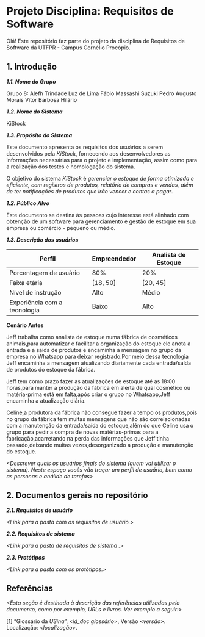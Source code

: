 
# Projeto Disciplina: Requisitos de Software

Olá! Este repositório faz parte do projeto da disciplina de Requisitos de Software da UTFPR - Campus Cornélio Procópio. 

## 1. Introdução

***1.1.  Nome do Grupo***

Grupo 8:
Alefh Trindade Luz de Lima
Fábio Massashi Suzuki
Pedro Augusto Morais
Vitor Barbosa Hilário

***1.2.  Nome do Sistema***

KiStock

***1.3.  Propósito do Sistema***

Este documento apresenta os requisitos dos usuários a serem desenvolvidos pela *KiStock*, fornecendo aos desenvolvedores as informações necessárias para o projeto e implementação, assim como para a realização dos testes e homologação do sistema.

O objetivo do sistema *KiStock* é *gerenciar o estoque de forma otimizada e eficiente, com registros de produtos, relatório de compras e vendas, além de ter notificações de produtos que irão vencer e contas a pagar*.



***1.2.  Público Alvo***

Este documento se destina às pessoas cujo interesse está alinhado com obtenção de um software para gerenciamento e gestão de estoque em sua empresa ou comércio - pequeno ou médio.

***1.3. Descrição dos usuários***


| Perfil | Empreendedor | Analista de Estoque |
| -------- | ------- | ------|
| Porcentagem de usuário | 80% | 20% |
| Faixa etária | [18, 50] | [20, 45] |
| Nível de instrução | Alto | Médio |
| Experiência com a tecnologia | Baixo | Alto |

**Cenário Antes**

Jeff trabalha como analista de estoque numa fábrica de cosméticos animais,para automatizar e facilitar a organização do estoque ele anota a entrada e a saída de produtos e encaminha a mensagem no grupo da empresa no Whatsapp para deixar registrado.Por meio dessa tecnologia Jeff encaminha a mensagem atualizando diariamente cada entrada/saída de produtos do estoque da fábrica.

Jeff tem como prazo fazer as atualizações de estoque até as 18:00 horas,para manter a produção da fábrica em alerta de qual cosmético ou matéria-prima está em falta,após criar o grupo no Whatsapp,Jeff encaminha a atualização diária.

Celine,a produtora da fábrica não consegue fazer a tempo os produtos,pois no grupo da fábrica tem muitas mensagens que não são correlacionadas com a manutenção da entrada/saída do estoque,além do que Celine usa o grupo para pedir a compra de novas matérias-primas para a fabricação,acarretando na perda das informações que Jeff tinha passado,deixando muitas vezes,desorganizado a produção e manutenção do estoque.

*<Descrever quais os usuários finais do sistema (quem vai utilizar o sistema). Neste espaço vocês vão traçar um perfil de usuário, bem como as personas e análide de tarefas>*

## 2. Documentos gerais no repositório

***2.1. Requisitos de usuário***

*<Link para a pasta com os requisitos de usuário.>*

***2.2. Requisitos de sistema***

*<Link para a pasta de requisitos de sistema .>*

***2.3. Protótipos***

*<Link para a pasta com os protótipos.>*

## Referências

*<Esta seção é destinada à descrição das referências utilizadas pelo documento, como por exemplo, URLs e livros. Ver exemplo a seguir:>*

[1] “Glossário da _USina_”, <_id_doc glossário_>, Versão <_versão_>. Localização: <_localização_>.
